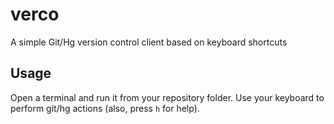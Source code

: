 # verco
A simple Git/Hg version control client based on keyboard shortcuts

## Usage

Open a terminal and run it from your repository folder.
Use your keyboard to perform git/hg actions (also, press `h` for help).
